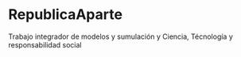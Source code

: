 # RepublicaAparte
Trabajo integrador de modelos y sumulación y Ciencia, Técnología y responsabilidad social
